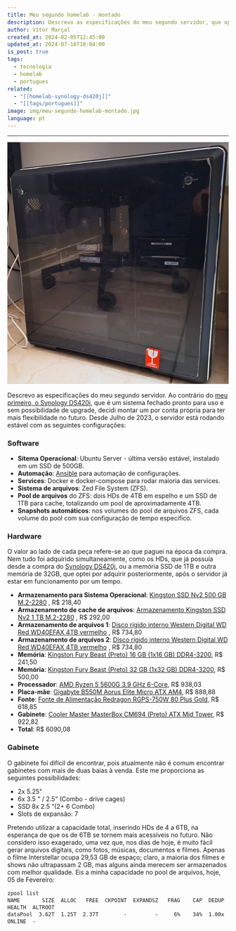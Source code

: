 ```yaml
---
title: Meu segundo homelab - montado
description: Descrevo as especificações do meu segundo servidor, que optei por montar por conta própria para obter mais flexibilidade no futuro.
author: Vítor Marçal
created_at: 2024-02-05T12:45:00
updated_at: 2024-07-16T18:04:00
is_post: true
tags:
  - tecnologia
  - homelab
  - portugues
related:
  - "[[homelab-synology-ds420j]]"
  - "[[tags/portugues]]"
image: img/meu-segundo-homelab-montado.jpg
language: pt
---
```

---
![meu-segundo-homelab-montado](img/meu-segundo-homelab-montado.jpg)

Descrevo as especificações do meu segundo servidor. Ao contrário do [meu primeiro, o Synology DS420j](https://www.marcal.dev/homelab-synology-ds420j/), que é um sistema fechado pronto para uso e sem possibilidade de upgrade, decidi montar um por conta própria para ter mais flexibilidade no futuro. Desde Julho de 2023, o servidor está rodando estável com as seguintes configurações:

### Software

*   **Sitema Operacional**: Ubuntu Server - última versão estável, instalado em um SSD de 500GB.
*   **Automação**: [Ansible](https://www.ansible.com/) para automação de configurações.
*   **Services**: Docker e docker-compose para rodar maioria das services.
*   **Sistema de arquivos**: Zed File System (ZFS).
*   **Pool de arquivos** do ZFS: dois HDs de 4TB em espelho e um SSD de 1TB para cache, totalizando um pool de aproximadamente 4TB.
*   **Snapshots automáticos**: nos volumes do pool de arquivos ZFS, cada volume do pool com sua configuração de tempo específico.

### Hardware

O valor ao lado de cada peça refere-se ao que paguei na época da compra. Nem tudo foi adquirido simultaneamente, como os HDs, que já possuía desde a compra do [Synology DS420j](https://www.marcal.dev/homelab-synology-ds420j/), ou a memória SSD de 1TB e outra memória de 32GB, que optei por adquirir posteriormente, após o servidor já estar em funcionamento por um tempo.

*   **Armazenamento para Sistema Operacional**: [Kingston SSD Nv2 500 GB M.2-2280](https://meupc.net/peca/A62Rhn/ssd-kingston-nv2-nv2500gb) , R$ 218,40
*   **Armazenamento de cache de arquivos**: [Armazenamento Kingston SSD Nv2 1 TB M.2-2280](https://meupc.net/peca/btX3J5/ssd-kingston-nv2-nv21tb) , R$ 292,00
*   **Armazenamento de arquivos 1**: [Disco rígido interno Western Digital WD Red WD40EFAX 4TB vermelho](https://www.mercadolivre.com.br/disco-rigido-interno-western-digital-wd-red-wd40efax-4tb-vermelho/p/MLB16085021?pdp_filters=item_id:MLB2098589911) , R$ 734,80
*   **Armazenamento de arquivos 2**: [Disco rígido interno Western Digital WD Red WD40EFAX 4TB vermelho](https://www.mercadolivre.com.br/disco-rigido-interno-western-digital-wd-red-wd40efax-4tb-vermelho/p/MLB16085021?pdp_filters=item_id:MLB2098589911) , R$ 734,80
*   **Memória**: [Kingston Fury Beast (Preto) 16 GB (1x16 GB) DDR4-3200](https://meupc.net/peca/mng99J/memoria-kingston-fury-beast-kf432c16bb16), R$ 241,50
*   **Memória**: [Kingston Fury Beast (Preto) 32 GB (1x32 GB) DDR4-3200](https://meupc.net/peca/bZeZ59/memoria-kingston-fury-beast-kf432c16bb32), R$ 500,00
*   **Processador**: [AMD Ryzen 5 5600G 3.9 GHz 6-Core](https://meupc.net/peca/da5cU3/processador-amd-ryzen-5-5600g-100100000252box), R$ 938,03
*   **Placa-mãe**: [Gigabyte B550M Aorus Elite Micro ATX AM4](https://meupc.net/peca/tao7S8/placa-mae-gigabyte-b550m-aorus-elite), R$ 888,88
*   **Fonte**: [Fonte de Alimentação Redragon RGPS-750W 80 Plus Gold](https://www.amazon.com.br/dp/B09V89JMY9), R$ 618,85
*   **Gabinete**: [Cooler Master MasterBox CM694 (Preto) ATX Mid Tower](https://meupc.net/peca/bfWx94/gabinete-cooler-master-masterbox-cm694-mcbcm694kg5n), R$ 922,82
*   **Total**: R$ 6090,08

### Gabinete

O gabinete foi difícil de encontrar, pois atualmente não é comum encontrar gabinetes com mais de duas baias à venda. Este me proporciona as seguintes possibilidades:

*   2x 5.25"
*   6x 3.5 " / 2.5“ (Combo - drive cages)
*   SSD 8x 2.5 ”(2+ 6 Combo)
*   Slots de expansão: 7

Pretendo utilizar a capacidade total, inserindo HDs de 4 a 6TB, na esperança de que os de 6TB se tornem mais acessíveis no futuro. Não considero isso exagerado, uma vez que, nos dias de hoje, é muito fácil gerar arquivos digitais, como fotos, músicas, documentos e filmes. Apenas o filme Interstellar ocupa 29,53 GB de espaço; claro, a maioria dos filmes e shows não ultrapassam 2 GB, mas alguns ainda merecem ser armazenados com melhor qualidade. Eis a minha capacidade no pool de arquivos, hoje, 05 de Fevereiro:

```shell
zpool list
NAME       SIZE  ALLOC   FREE  CKPOINT  EXPANDSZ   FRAG    CAP  DEDUP    HEALTH  ALTROOT
dataPool  3.62T  1.25T  2.37T        -         -     6%    34%  1.00x    ONLINE  -

```
